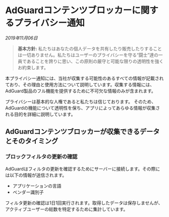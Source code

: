 # AdGuardコンテンツブロッカーに関するプライバシー通知
*2019年11月06日*
> **基本方針:** 私たちはあなたの個人データを共有したり販売したりすることは一切ありません。私たちはユーザーのプライバシーを守る“闘士”達の一員であることを誇りに思い、この原則の厳守と可能な限りの透明性を強くお約束します。

本プライバシー通知には、当社が収集する可能性のあるすべての情報が記載されており、その理由と使用方法について説明しています。収集する情報には、AdGuard製品のフル機能を提供するために不可欠な情報のみが含まれます。

プライバシーは基本的な人権であると私たちは信じております。 そのため、AdGuardの機能について透明性を保ち、アプリによってあらゆる情報が収集される目的を詳細に説明しています。

## AdGuardコンテンツブロッカーが収集できるデータとそのタイミング

### ブロックフィルタの更新の確認

AdGuardはフィルタの更新を確認するためにサーバーに接続します。その際には以下の情報が送信されます。

* アプリケーションの言語
* ベンダー識別子

フィルタ更新の確認は1日1回実行されます。取得したデータは保存しませんが、アクティブユーザーの総数を特定するために集計しています。
